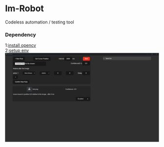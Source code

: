 # Im-Robot
Codeless automation / testing tool 
### Dependency
1:[install opencv](https://github.com/twistedfall/opencv-rust#windows-package)<br/>
2:[setup env](https://github.com/twistedfall/opencv-rust/issues/118#issuecomment-619608278)
<img src="https://raw.githubusercontent.com/44vogan/Im-Robot/main/screenshot.png" alt="Screen shot"><br/>
